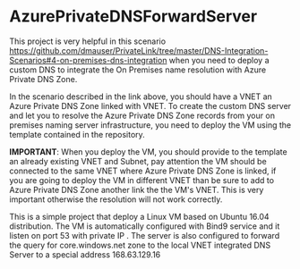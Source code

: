 # AzurePrivateDNSForwardServer

This project is very helpful in this scenario https://github.com/dmauser/PrivateLink/tree/master/DNS-Integration-Scenarios#4-on-premises-dns-integration when you need to deploy a custom DNS to integrate the On Premises name resolution with Azure Private DNS Zone.

In the scenario described in the link above, you should have a VNET an Azure Private DNS Zone linked with VNET.
To create the custom DNS server and let you to resolve the Azure Private DNS Zone records from your on premises naming server infrastructure, you need to deploy the VM using the template contained in the repository.

**IMPORTANT**: When you deploy the VM, you should provide to the template an already existing VNET and Subnet, pay attention the VM should be connected to the same VNET where Azure Private DNS Zone is linked, if you are going to deploy the VM in different VNET than be sure to add to Azure Private DNS Zone another link the the VM's VNET. This is very important otherwise the resolution will not work correctly.  

This is a simple project that deploy a Linux VM based on Ubuntu 16.04 distribution.
The VM is automatically configured with Bind9 service and it listen on port 53 with private IP .
The server is also configured to forward the query for core.windows.net zone to the local VNET integrated DNS Server to a special address 168.63.129.16

